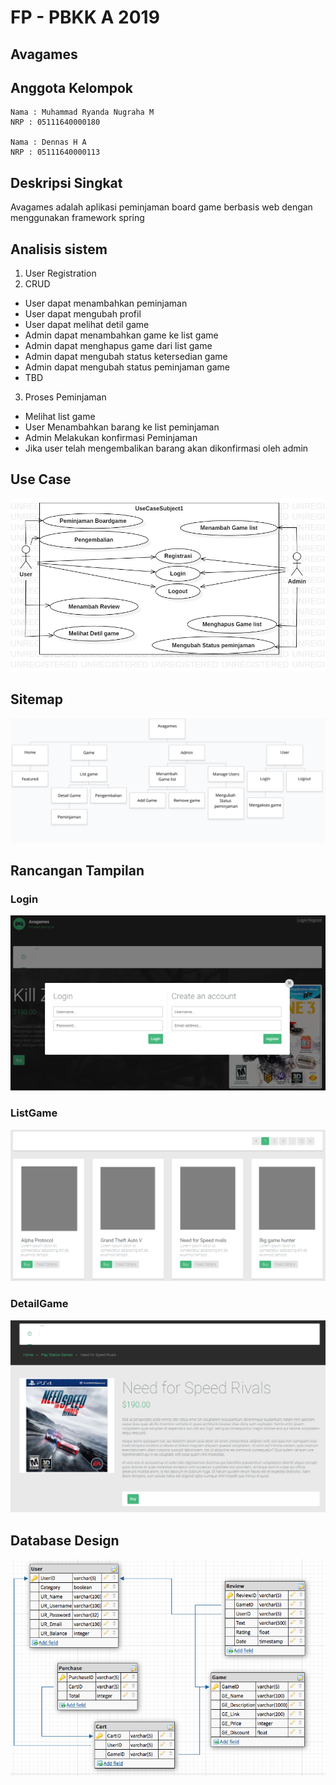 # FP - PBKK A 2019
## Avagames

## Anggota Kelompok
```
Nama : Muhammad Ryanda Nugraha M
NRP : 05111640000180

Nama : Dennas H A
NRP : 05111640000113

```
## Deskripsi Singkat
Avagames adalah aplikasi peminjaman board game berbasis web dengan menggunakan framework spring  
## Analisis sistem
1. User Registration
2. CRUD
* User dapat menambahkan peminjaman
* User dapat mengubah profil
* User dapat melihat detil game
* Admin dapat menambahkan game ke list game
* Admin dapat menghapus game dari list game
* Admin dapat mengubah status ketersedian game
* Admin dapat mengubah status peminjaman game
* TBD

3. Proses Peminjaman
* Melihat list game
* User Menambahkan barang ke list peminjaman
* Admin Melakukan konfirmasi Peminjaman
* Jika user telah mengembalikan barang akan dikonfirmasi oleh admin


## Use Case
![UC](UseCase.jpg)

## Sitemap
![SiteMap](SiteMap.png)

## Rancangan Tampilan
### Login
![Login](Login.PNG)
### ListGame
![ListGame](ListGame.PNG)
### DetailGame
![DetailGame](DetailGame.PNG)

## Database Design
![Database](AvagamesPDM.png)







